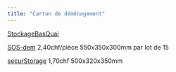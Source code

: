 ```yaml
---
title: "Carton de déménagement"
---
```


[StockageBasQuai](notes/zones/StockageBasQuai.md)

[SOS-dem](notes/utilisateurs/fournisseurs/SOS-dem.md) 2,40chf/pièce 550x350x300mm par lot de 15

[securStorage](notes/utilisateurs/fournisseurs/securStorage.md) 1,70chf 500x320x350mm 